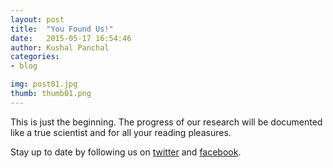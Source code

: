 ```yaml
---
layout: post
title:  "You Found Us!"
date:   2015-05-17 16:54:46
author: Kushal Panchal
categories: 
- blog

img: post01.jpg
thumb: thumb01.png
---
```


This is just the beginning. The progress of our research will be documented like a true scientist and for all your reading pleasures. 

Stay up to date by following us on [twitter](https://twitter.com/iGEM_McMaster) and [facebook](https://www.facebook.com/igemmcmaster). 